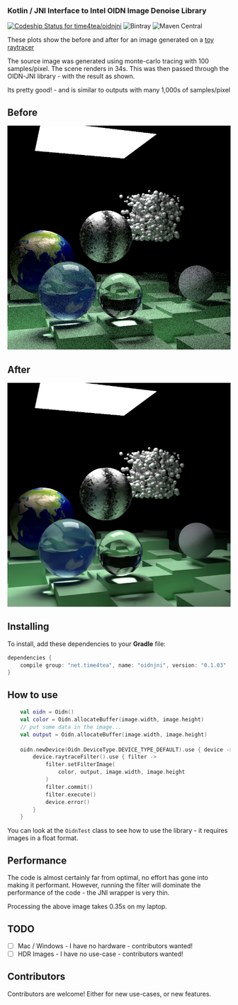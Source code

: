 ### Kotlin / JNI Interface to Intel OIDN Image Denoise Library

[![Codeship Status for time4tea/oidnjni](https://app.codeship.com/projects/18071270-27e7-0138-360a-1a649adba10d/status?branch=master)](https://app.codeship.com/projects/383796)
![Bintray](https://img.shields.io/bintray/v/time4tea/oss/oidnjni)
![Maven Central](https://img.shields.io/maven-central/v/net.time4tea/oidnjni)

These plots show the before and after for an image generated on a 
[toy raytracer](https://github.com/time4tea/raytrace-in-a-weekend-kotlin) 

The source image was generated using monte-carlo tracing with 100 samples/pixel. The scene renders in 34s.
This was then passed through the OIDN-JNI library - with the result as shown.

Its pretty good! - and is similar to outputs with many 1,000s of samples/pixel

## Before

![Example](oidnkt/src/test/resources/weekfinal.png)

## After

![Example](example-output/weekfinal.png)

## Installing

To install, add these dependencies to your **Gradle** file:
```groovy
dependencies {
    compile group: "net.time4tea", name: "oidnjni", version: "0.1.03"
}
```

## How to use

```kotlin
    val oidn = Oidn()
    val color = Oidn.allocateBuffer(image.width, image.height)
    // put some data in the image...
    val output = Oidn.allocateBuffer(image.width, image.height)

    oidn.newDevice(Oidn.DeviceType.DEVICE_TYPE_DEFAULT).use { device ->
        device.raytraceFilter().use { filter ->
            filter.setFilterImage(
                color, output, image.width, image.height
            )
            filter.commit()
            filter.execute()
            device.error()
        }
    }
```

You can look at the `OidnTest` class to see how to use the library - it requires images in a float format.

## Performance

The code is almost certainly far from optimal, no effort has gone into making it performant. However, running the filter
 will dominate the performance of the code - the JNI wrapper is very thin.

Processing the above image takes 0.35s on my laptop.

## TODO

- [ ] Mac / Windows - I have no hardware - contributors wanted!
- [ ] HDR Images    - I have no use-case - contributors wanted!

## Contributors

Contributors are welcome! Either for new use-cases, or new features.

